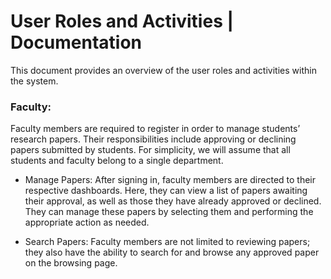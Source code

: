 # User Roles and Activities | Documentation

This document provides an overview of the user roles and activities within the system.

### Faculty: 
Faculty members are required to register in order to manage students’ research papers. Their responsibilities include approving or declining papers submitted by students. For simplicity, we will assume that all students and faculty belong to a single department.

- Manage Papers: After signing in, faculty members are directed to their respective dashboards. Here, they can view a list of papers awaiting their approval, as well as those they have already approved or declined. They can manage these papers by selecting them and performing the appropriate action as needed.

- Search Papers: Faculty members are not limited to reviewing papers; they also have the ability to search for and browse any approved paper on the browsing page.
